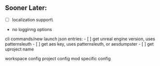 ## Sooner Later:
- [ ] localization support\
- no logginng options

cli commands/new launch json entries:
        - [ ] get unreal engine version, uses patternsleuth
        - [ ] get aes key, uses patternsleuth, or aesdumpster
        - [ ] get uproject name

workspace config
project config
mod specific config
